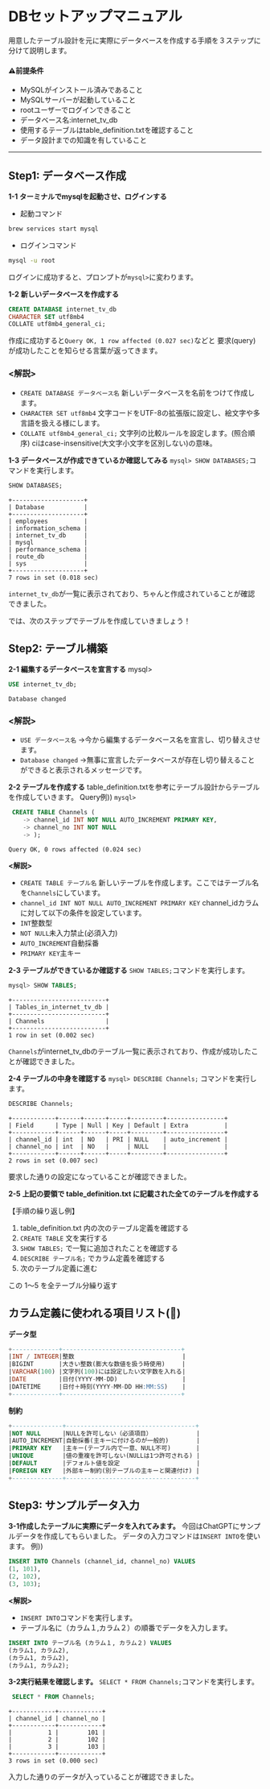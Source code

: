 # **DBセットアップマニュアル**
用意したテーブル設計を元に実際にデータベースを作成する手順を３ステップに分けて説明します。

#### ⚠️前提条件
- MySQLがインストール済みであること
- MySQLサーバーが起動していること
- rootユーザーでログインできること
- データベース名:internet_tv_db
- 使用するテーブルはtable_definition.txtを確認すること
- データ設計までの知識を有していること

---

## **Step1: データベース作成**
**1-1 ターミナルでmysqlを起動させ、ログインする**
- 起動コマンド
```bash
brew services start mysql
```
- ログインコマンド
```bash
mysql -u root
```
ログインに成功すると、プロンプトが`mysql>`に変わります。

**1-2 新しいデータベースを作成する**
```sql 
CREATE DATABASE internet_tv_db 
CHARACTER SET utf8mb4 
COLLATE utf8mb4_general_ci;
```

作成に成功すると`Query OK, 1 row affected (0.027 sec)`などと
要求(query)が成功したことを知らせる言葉が返ってきます。

### <解説>
- `CREATE DATABASE データベース名`
    新しいデータベースを名前をつけて作成します。
- `CHARACTER SET utf8mb4`
    文字コードをUTF-8の拡張版に設定し、絵文字や多言語を扱える様にします。
- `COLLATE utf8mb4_general_ci;`
    文字列の比較ルールを設定します。(照合順序)
    ciはcase-insensitive(大文字小文字を区別しない)の意味。

**1-3 データベースが作成できているか確認してみる**
`mysql> SHOW DATABASES;`コマンドを実行します。
```sql
SHOW DATABASES;
```
```text
+--------------------+
| Database           |
+--------------------+
| employees          |
| information_schema |
| internet_tv_db     |
| mysql              |
| performance_schema |
| route_db           |
| sys                |
+--------------------+
7 rows in set (0.018 sec)
```
`internet_tv_db`が一覧に表示されており、ちゃんと作成されていることが確認できました。


では、次のステップでテーブルを作成していきましょう！

## **Step2: テーブル構築**
**2-1 編集するデータベースを宣言する**
mysql>
```sql
USE internet_tv_db;
```
```text
Database changed
```

### <解説>
- `USE データベース名`
    →今から編集するデータベース名を宣言し、切り替えさせます。
- `Database changed`
    →無事に宣言したデータベースが存在し切り替えることができると表示されるメッセージです。


**2-2 テーブルを作成する**
table_definition.txtを参考にテーブル設計からテーブルを作成していきます。
Query例))
`mysql>`
```sql
 CREATE TABLE Channels (
    -> channel_id INT NOT NULL AUTO_INCREMENT PRIMARY KEY,
    -> channel_no INT NOT NULL
    -> );
```
```text
Query OK, 0 rows affected (0.024 sec)
```

**<解説>**
- `CREATE TABLE テーブル名`
新しいテーブルを作成します。ここではテーブル名を`Channels`にしています。
- `channel_id INT NOT NULL AUTO_INCREMENT PRIMARY KEY`
channel_idカラムに対して以下の条件を設定しています。
- `INT`整数型
- `NOT NULL`未入力禁止(必須入力)
- `AUTO_INCREMENT`自動採番
- `PRIMARY KEY`主キー

**2-3 テーブルができているか確認する**
`SHOW TABLES;`コマンドを実行します。
```sql
mysql> SHOW TABLES;
``` 
```text
+--------------------------+
| Tables_in_internet_tv_db |
+--------------------------+
| Channels                 |
+--------------------------+
1 row in set (0.002 sec)
```
`Channels`がinternet_tv_dbのテーブル一覧に表示されており、作成が成功したことが確認できました。

**2-4 テーブルの中身を確認する**
`mysql> DESCRIBE Channels;` コマンドを実行します。
```sql
DESCRIBE Channels;
```
```text
+------------+------+------+-----+---------+----------------+
| Field      | Type | Null | Key | Default | Extra          |
+------------+------+------+-----+---------+----------------+
| channel_id | int  | NO   | PRI | NULL    | auto_increment |
| channel_no | int  | NO   |     | NULL    |                |
+------------+------+------+-----+---------+----------------+
2 rows in set (0.007 sec)
```
要求した通りの設定になっていることが確認できました。


**2-5 上記の要領で table_definition.txt に記載された全てのテーブルを作成する**

【手順の繰り返し例】
1. table_definition.txt 内の次のテーブル定義を確認する
2. `CREATE TABLE` 文を実行する
3. `SHOW TABLES;` で一覧に追加されたことを確認する
4. `DESCRIBE テーブル名;` でカラム定義を確認する
5. 次のテーブル定義に進む

この 1〜5 を全テーブル分繰り返す


## カラム定義に使われる項目リスト(🔰)
**データ型**
```sql
+-------------+---------------------------------+
|INT / INTEGER|整数                              |
|BIGINT       |大きい整数(膨大な数値を扱う時使用)  　 |
|VARCHAR(100) |文字列(100)には設定したい文字数を入れる|
|DATE         |日付(YYYY-MM-DD)                  |
|DATETIME     |日付＋時刻(YYYY-MM-DD HH:MM:SS)    |
+-------------+---------------------------------+
```
**制約**
```sql
+--------------+------------------------------------+
|NOT NULL      |NULLを許可しない（必須項目）         　　|
|AUTO_INCREMENT|自動採番(主キーに付けるのが一般的)     　 |
|PRIMARY KEY   |主キー(テーブル内で一意、NULL不可)       |
|UNIQUE        |値の重複を許可しない(NULLは1つ許可される) |
|DEFAULT       |デフォルト値を設定                  　　|
|FOREIGN KEY   |外部キー制約(別テーブルの主キーと関連付け) |
+--------------+------------------------------------+
```


## **Step3: サンプルデータ入力**
**3-1作成したテーブルに実際にデータを入れてみます。**
今回はChatGPTにサンプルデータを作成してもらいました。
データの入力コマンドは`INSERT INTO`を使います。
例))
```sql
INSERT INTO Channels (channel_id, channel_no) VALUES
(1, 101), 
(2, 102), 
(3, 103); 
```

**<解説>**
- `INSERT INTO`コマンドを実行します。
- テーブル名に（カラム１,カラム２）の順番でデータを入力します。

```sql
INSERT INTO テーブル名 (カラム１, カラム２) VALUES
(カラム1, カラム2),
(カラム1, カラム2),
(カラム1, カラム2);
```

**3-2実行結果を確認します。**
`SELECT * FROM Channels;`コマンドを実行します。

```sql
 SELECT * FROM Channels;
 ```
 ```text
+------------+------------+
| channel_id | channel_no |
+------------+------------+
|          1 |        101 |
|          2 |        102 |
|          3 |        103 |
+------------+------------+
3 rows in set (0.000 sec)
```
入力した通りのデータが入っていることが確認できました。
